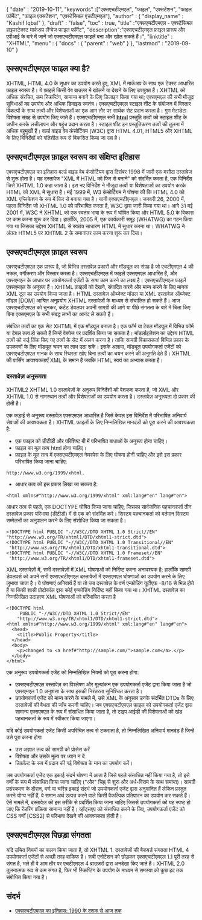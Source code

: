 {
  "date" : "2019-10-11",
  "keywords" :["एक्सएचटीएमएल", "फाइल", "एक्सटेंशन", "फाइल फॉर्मेट", "फाइल एक्सटेंशन", "एक्स्टेंसिबल एचटीएमएल"],
  "author" : {
    "display_name" : "Kashif Iqbal"
},
  "draft" : "false",
  "toc" : true,
  "title" :"एक्सएचटीएमएल - एक्स्टेंसिबल हाइपरटेक्स्ट मार्कअप लैंग्वेज फाइल फॉर्मेट",
  "description":"एक्सएचटीएमएल फ़ाइल प्रारूप और एपीआई के बारे में जानें जो एक्सएचटीएमएल फाइलें बना और खोल सकते हैं।",
  "linktitle" : "XHTML",
  "menu" : {
    "docs" : {
      "parent" : "web"
}
},
  "lastmod" : "2019-09-10"
}

## एक्सएचटीएमएल फाइल क्या है?

XHTML, HTML 4.0 के सुधार का उपयोग करते हुए, XML में मार्कअप के साथ एक टेक्स्ट आधारित फ़ाइल स्वरूप है। ये फ़ाइलें किसी वेब ब्राउज़र में खोलने या देखने के लिए उपयुक्त हैं। XHTML को अधिक संरचित, कम स्क्रिप्टिंग, सामान्य बनाने के लिए डिज़ाइन किया गया था; एक्सएमएल की सभी मौजूदा सुविधाओं का उपयोग और अधिक डिवाइस स्वतंत्र। एक्सएचटीएमएल स्टाइल शीट के संयोजन में विस्तार विकल्पों के साथ तत्वों और विशेषताओं का एक आम तौर पर सार्थक सेट प्रदान करता है। गुण मेटाडेटा विशेषता संग्रह से उपयोग किए जाते हैं। एक्सएचटीएमएल सभी **[html](/hi/web/html/)** प्रस्तुति तत्वों को स्टाइल शीट के अधीन करके लचीलापन और पहुंच प्रदान करता है। स्टाइल शीट इन प्रस्तुतिकरण तत्वों की तुलना में अधिक बहुमुखी हैं। वर्ल्ड वाइड वेब कंसोर्टियम (W3C) द्वारा HTML 4.01, HTML5 और XHTML के लिए विनिर्देशों को गतिशील रूप से विकसित किया जा रहा है।

## एक्सएचटीएमएल फ़ाइल स्वरूप का संक्षिप्त इतिहास

एक्सएचटीएमएल का इतिहास वर्ल्ड वाइड वेब कंसोर्टियम द्वारा दिसंबर 1998 में जारी एक मसौदा दस्तावेज से शुरू होता है। यह दस्तावेज़ "XML में HTML को फिर से बनाने" को संदर्भित करता है, एक विनिर्देश जिसे XHTML 1.0 कहा जाता है। इस नए विनिर्देश ने मौजूदा तत्वों या विशेषताओं का उपयोग करके HTML को XML में सुधारा है। मई 1999 में, W3 कंसोर्टियम ने घोषणा की कि HTML 4.0 को XML एप्लिकेशन के रूप में फिर से बनाया गया है। यानी एक्सएचटीएमएल। जनवरी 26, 2000 में, पहला विनिर्देश जो XHTML 1.0 को परिभाषित करता है, W3C द्वारा जारी किया गया था। आगे 31 मई 2001 में, W3C ने XHTML को एक स्वतंत्र भाषा के रूप में घोषित किया और HTML 5.0 के विकास पर काम करना शुरू कर दिया। हालाँकि, 2005 में, एक कार्यकारी समूह (WHATWG) का गठन किया गया था जिसका उद्देश्य XHTML से स्वतंत्र साधारण HTML में सुधार करना था। WHATWG ने अंततः HTML5 पर XHTML 2 के समानांतर काम करना शुरू कर दिया।

## एक्सएचटीएमएल फ़ाइल स्वरूप

एक्सएचटीएमएल एक प्रारूप है, जो विभिन्न दस्तावेज़ प्रकारों और मॉड्यूल का संग्रह है जो एचटीएमएल 4 की नकल, वर्गीकरण और विस्तार करता है। एक्सएचटीएमएल में फाइलें एक्सएमएल आधारित हैं, और एक्सएमएल के आधार पर उपयोगकर्ता एजेंटों के साथ काम करने का लक्ष्य है। एक्सएचटीएमएल फाइलें एक्सएमएल के अनुरूप हैं। XHTML फ़ाइलों को देखने, संपादित करने और मान्य करने के लिए मानक XML टूल का उपयोग किया जाता है। HTML दस्तावेज़ ऑब्जेक्ट मॉडल या XML दस्तावेज़ ऑब्जेक्ट मॉडल [DOM] आश्रित अनुप्रयोग XHTML दस्तावेज़ों के माध्यम से संचालित हो सकते हैं। आज एक्सएचटीएमएल को चुनकर, कंटेंट डेवलपर अपनी सामग्री की आगे या पीछे संगतता के बारे में चिंता किए बिना एक्सएमएल के सभी संबद्ध लाभों का आनंद ले सकते हैं।

संबंधित तत्वों का एक सेट XHTML में एक मॉड्यूल बनाता है। एक फॉर्म या टेबल मॉड्यूल में विभिन्न फॉर्म या टेबल तत्व हो सकते हैं जिन्हें वेबपेज पर प्रदर्शित किया जा सकता है। मॉडर्लाइज़ेशन का उद्देश्य HTML तत्वों को कई लिंक किए गए तत्वों के सेट में अलग करना है। ताकि सामग्री विकासकर्ता विभिन्न प्रकार के उपकरणों के लिए मॉड्यूल चयन का लाभ उठा सकें। इसके अलावा, मॉड्यूल उपयोगकर्ता एजेंटों को एक्सएचटीएमएल मानक के साथ स्थिरता खोए बिना तत्वों का चयन करने की अनुमति देते हैं। XHTML की पार्सिंग आवश्यकताएँ XML के समान हैं जबकि HTML स्वयं का अभ्यास करता है।

### दस्तावेज़ अनुरूपता

XHTML2 XHTML 1.0 दस्तावेज़ों के अनुरूप विनिर्देशों की पेशकश करता है, जो XML और XHTML 1.0 से नामस्थान तत्वों और विशेषताओं का उपयोग करता है। दस्तावेज़ अनुरूपता दो प्रकार की होती है।

एक कड़ाई से अनुरूप दस्तावेज़ एक्सएमएल आधारित है जिसे केवल इस विनिर्देश में परिभाषित अनिवार्य सेवाओं की आवश्यकता है। XHTML फ़ाइलों के लिए निम्नलिखित मानदंडों को पूरा करने की आवश्यकता है:

* एक फाइल को डीटीडी और परिशिष्ट बी में परिभाषित बाधाओं के अनुरूप होना चाहिए।
* फ़ाइल का मूल तत्व html होना चाहिए।
* फ़ाइल के मूल तत्व में एक्सएचटीएमएल नेमस्पेस के लिए घोषणा होनी चाहिए और इसे इस प्रकार परिभाषित किया जाना चाहिए:

```
http://www.w3.org/1999/xhtml.
```

* आधार तत्व को इस प्रकार लिखा जा सकता है:

```
<html xmlns#"http://www.w3.org/1999/xhtml" xml:lang#"en" lang#"en">
```

आधार तत्व से पहले, एक DOCTYPE घोषित किया जाना चाहिए, जिसका सार्वजनिक पहचानकर्ता तीन दस्तावेज़ प्रकार परिभाषा (डीटीडी) में से एक को संदर्भित करे। सिस्टम पहचानकर्ता को वर्तमान सिस्टम सम्मेलनों का अनुपालन करने के लिए संशोधित किया जा सकता है।

```
<!DOCTYPE html PUBLIC "-//W3C//DTD XHTML 1.0 Strict//EN"  "http://www.w3.org/TR/xhtml1/DTD/xhtml1-strict.dtd">
<!DOCTYPE html PUBLIC "-//W3C//DTD XHTML 1.0 Transitional//EN"
 "http://www.w3.org/TR/xhtml1/DTD/xhtml1-transitional.dtd">
<!DOCTYPE html PUBLIC "-//W3C//DTD XHTML 1.0 Frameset//EN"
 "http://www.w3.org/TR/xhtml1/DTD/xhtml1-frameset.dtd">
```

XML दस्तावेज़ों में, सभी दस्तावेज़ों में XML घोषणाओं को निर्दिष्ट करना अनावश्यक है; हालाँकि सामग्री डेवलपर्स को अपने सभी एक्सएचटीएमएल दस्तावेजों में एक्सएमएल घोषणाओं का उपयोग करने के लिए लुभाया जाता है। ये घोषणाएं अनिवार्य हैं या तो जब दस्तावेज़ के वर्ण एन्कोडिंग यूटीएफ -8/16 से भिन्न होते हैं या किसी शासी प्रोटोकॉल द्वारा कोई एन्कोडिंग निर्दिष्ट नहीं किया गया था। XHTML दस्तावेज़ का निम्नलिखित उदाहरण XML घोषणाओं को परिभाषित करता है

```
<!DOCTYPE html
     PUBLIC "-//W3C//DTD XHTML 1.0 Strict//EN"
    "http://www.w3.org/TR/xhtml1/DTD/xhtml1-strict.dtd">
<html xmlns#"http://www.w3.org/1999/xhtml" xml:lang#"en" lang#"en">
  <head>
    <title>Public Property</title>
  </head>
  <body>
    <p>changed to <a href#"http://sample.com/">sample.com</a>.</p>
  </body>
</html>
```

एक अनुरूप उपयोगकर्ता एजेंट को निम्नलिखित नियमों को पूरा करना होगा:

* एक्सएचटीएमएल दस्तावेज़ का विश्लेषण और मूल्यांकन एक उपयोगकर्ता एजेंट द्वारा किया जाता है जो एक्सएमएल 1.0 अनुशंसा के साथ इसकी निरंतरता सुनिश्चित करता है।
* उपयोगकर्ता एजेंट को मान्य करने के मामले में, उसे XML के अनुसार उनके संदर्भित DTDs के लिए दस्तावेज़ों की वैधता की जाँच करनी चाहिए। जब एक्सएचटीएमएल फ़ाइल को उपयोगकर्ता एजेंट द्वारा सामान्य एक्सएमएल के रूप में संसाधित किया जाता है, तो टाइप आईडी की विशेषताओं को खंड पहचानकर्ता के रूप में स्वीकार किया जाएगा।

यदि कोई उपयोगकर्ता एजेंट किसी अपरिचित तत्व से टकराता है, तो निम्नलिखित अनिवार्य मानदंड हैं जिन्हें उसे पूरा करना होगा

* उस अज्ञात तत्व की सामग्री को प्रोसेस करें
* विशेषता और उसके मूल्य पर ध्यान न दें
* डिफ़ॉल्ट के रूप में प्रदान की गई विशेषता के मान का उपयोग करें।

जब उपयोगकर्ता एजेंट एक इकाई संदर्भ घोषणा में आता है जिसे पहले संसाधित नहीं किया गया है, तो इसे वर्णों के रूप में संसाधित किया जाना चाहिए ("और" चिह्न से शुरू और अर्ध-विराम के साथ समाप्त)। सामग्री प्रसंस्करण के दौरान, वर्ण या चरित्र इकाई संदर्भ जो उपयोगकर्ता एजेंट द्वारा अनुमानित हैं लेकिन प्रस्तुत करने योग्य नहीं हैं, वे समान अर्थ उत्पन्न करने वाले किसी वैकल्पिक प्रतिपादन का उपयोग कर सकते हैं। ऐसे मामले में, दस्तावेज़ को इस तरीके से प्रदर्शित किया जाना चाहिए जिससे उपयोगकर्ता को यह स्पष्ट हो जाए कि रेंडरिंग प्रक्रिया सामान्य नहीं है। व्हॉट्सएप को संसाधित करने के लिए, उपयोगकर्ता एजेंट को CSS वर्णों [CSS2] से परिभाषा देखने की आवश्यकता होती है।

## एक्सएचटीएमएल पिछड़ा संगतता

यदि उचित नियमों का पालन किया जाता है, तो XHTML 1. दस्तावेज़ों की बैकवर्ड संगतता HTML 4 उपयोगकर्ता एजेंटों से अच्छी तरह वाकिफ है। रूबी एनोटेशन को छोड़कर एक्सएचटीएमएल 1.1 पूरी तरह से संगत है, भले ही वे आम तौर पर एचटीएमएल 4 ब्राउज़रों द्वारा अनदेखा किए जाते हैं। XHTML 2.0 तुलनात्मक रूप से कम संगत है, फिर भी स्क्रिप्टिंग के उपयोग के माध्यम से समस्या को कुछ हद तक संबोधित किया गया है।

## संदर्भ

* [एक्सएचटीएमएल का इतिहास: 1990 के दशक से आज तक](https://www.brighthub.com/internet/web-development/articles/109224.aspx)

